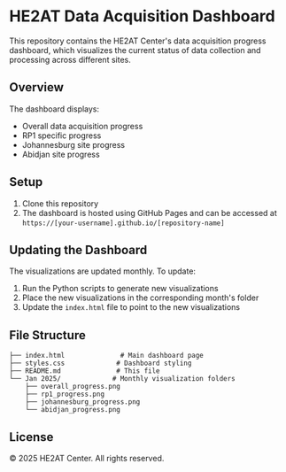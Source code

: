 # HE2AT Data Acquisition Dashboard

This repository contains the HE2AT Center's data acquisition progress dashboard, which visualizes the current status of data collection and processing across different sites.

## Overview

The dashboard displays:
- Overall data acquisition progress
- RP1 specific progress
- Johannesburg site progress
- Abidjan site progress

## Setup

1. Clone this repository
2. The dashboard is hosted using GitHub Pages and can be accessed at `https://[your-username].github.io/[repository-name]`

## Updating the Dashboard

The visualizations are updated monthly. To update:
1. Run the Python scripts to generate new visualizations
2. Place the new visualizations in the corresponding month's folder
3. Update the `index.html` file to point to the new visualizations

## File Structure

```
├── index.html              # Main dashboard page
├── styles.css             # Dashboard styling
├── README.md              # This file
└── Jan 2025/             # Monthly visualization folders
    ├── overall_progress.png
    ├── rp1_progress.png
    ├── johannesburg_progress.png
    └── abidjan_progress.png
```

## License

© 2025 HE2AT Center. All rights reserved.
